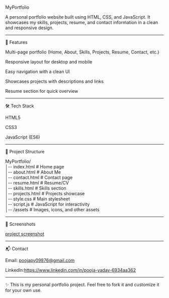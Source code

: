 MyPortfolio

A personal portfolio website built using HTML, CSS, and JavaScript.
It showcases my skills, projects, resume, and contact information in a clean and responsive design.


---

🚀 Features

Multi-page portfolio (Home, About, Skills, Projects, Resume, Contact, etc.)

Responsive layout for desktop and mobile

Easy navigation with a clean UI

Showcases projects with descriptions and links

Resume section for quick overview



---

🛠 Tech Stack

HTML5

CSS3

JavaScript (ES6)



---

📂 Project Structure

MyPortfolio/  
│-- index.html        # Home page  
│-- about.html        # About Me  
│-- contact.html      # Contact page  
│-- resume.html       # Resume/CV  
│-- skills.html       # Skills section  
│-- projects.html     # Projects showcase  
│-- style.css         # Main stylesheet  
│-- script.js         # JavaScript for interactivity  
│-- /assets           # Images, icons, and other assets


---

📸 Screenshots

[project screenshot](screenshot.png)


---

📬 Contact

Email: poojapy09876@gmail.com

LinkedIn:https://www.linkedin.com/in/pooja-yadav-6934aa362

---

✨ This is my personal portfolio project. Feel free to fork it and customize it for your own use.
